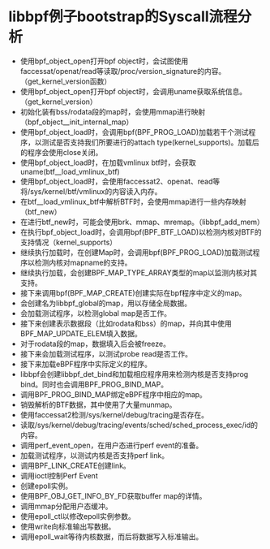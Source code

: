 # libbpf例子bootstrap的Syscall流程分析

- 使用bpf_object_open打开bpf object时，会试图使用faccessat/openat/read等读取/proc/version_signature的内容。（get_kernel_version函数）
- 使用bpf_object_open打开bpf object时，会调用uname获取系统信息。（get_kernel_version）
- 初始化装有bss/rodata段的map时，会使用mmap进行映射（bpf_object__init_internal_map）
- 使用bpf_object_load时，会调用bpf(BPF_PROG_LOAD)加载若干个测试程序，以测试是否支持我们所要进行的attach type(kernel_supports)。加载后的程序会使用close关闭。
- 使用bpf_object_load时，在加载vmlinux btf时，会获取uname(btf__load_vmlinux_btf)
- 使用bpf_object_load时，会使用faccessat2、openat、read等将/sys/kernel/btf/vmlinux的内容读入内存。
- 在btf__load_vmlinux_btf中解析BTF时，会使用mmap进行一些内存映射（btf_new）
- 在进行btf_new时，可能会使用brk、mmap、mremap。（libbpf_add_mem）
- 在执行bpf_object_load时，会调用bpf(BPF_BTF_LOAD)以检测内核对BTF的支持情况（kernel_supports）
- 继续执行加载时，在创建Map时，会调用bpf(BPF_PROG_LOAD)加载测试程序以检测内核对mapname的支持。
- 继续执行加载，会创建BPF_MAP_TYPE_ARRAY类型的map以监测内核对其支持。
- 接下来调用bpf(BPF_MAP_CREATE)创建实际在bpf程序中定义的map。
- 会创建名为libbpf_global的map，用以存储全局数据。
- 会加载测试程序，以检测global map是否工作。
- 接下来创建表示数据段（比如rodata和bss）的map，并向其中使用BPF_MAP_UPDATE_ELEM填入数据。
- 对于rodata段的map，数据填入后会被freeze。
- 接下来会加载测试程序，以测试probe read是否工作。
- 接下来加载eBPF程序中实际定义的程序。
- libbpf会创建libbpf_det_bind和加载相应程序用来检测内核是否支持prog bind。同时也会调用BPF_PROG_BIND_MAP。
- 调用BPF_PROG_BIND_MAP绑定eBPF程序中相应的map。
- 销毁解析的BTF数据，其中使用了大量munmap。
- 使用faccessat2检测/sys/kernel/debug/tracing是否存在。
- 读取/sys/kernel/debug/tracing/events/sched/sched_process_exec/id的内容。
- 调用perf_event_open，在用户态进行perf event的准备。
- 加载测试程序，以测试内核是否支持perf link。
- 调用BPF_LINK_CREATE创建link。
- 调用ioctl控制Perf Event
- 创建epoll实例。
- 使用BPF_OBJ_GET_INFO_BY_FD获取buffer map的详情。
- 调用mmap分配用户态缓冲。
- 使用epoll_ctl以修改epoll实例参数。
- 使用write向标准输出写数据。
- 调用epoll_wait等待内核数据，而后将数据写入标准输出。
